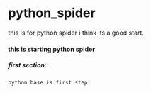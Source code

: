 # python_spider
this is for python spider
i think its a good start.
#### this is starting python spider 

##### first section:
    python base is first step.
